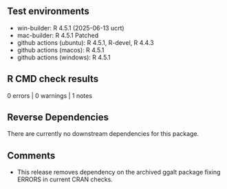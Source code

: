 ## Test environments

* win-builder: R 4.5.1 (2025-06-13 ucrt)
* mac-builder: R 4.5.1 Patched
* github actions (ubuntu): R 4.5.1, R-devel, R 4.4.3
* github actions (macos): R 4.5.1
* github actions (windows): R 4.5.1


## R CMD check results

0 errors | 0 warnings | 1 notes

## Reverse Dependencies

There are currently no downstream dependencies for this package.

## Comments

* This release removes dependency on the archived ggalt package fixing ERRORS in
  current CRAN checks.
